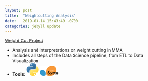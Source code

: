 ```yaml
---
layout: post
title:  "Weightcutting Analysis"
date:   2019-03-14 15:43:49 -0700
categories: jekyll update
---
```

[Weight Cut Project](https://github.com/mitch354/MMAWeightCutProject)
* Analysis and Interpretations on weight cutting in MMA
* Includes all steps of the Data Science pipeline, from ETL to Data Visualization
* **Tools:** <img src="/assets/img/python.png" width="40" title='Python'> <img src="/assets/img/scikit-learn.png" width="60" title='scikit-learn'>
